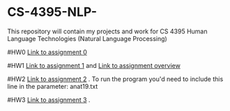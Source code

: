 # CS-4395-NLP-
This repository will contain my projects and work for CS 4395 Human Language Technologies (Natural Language Processing)

#HW0
[Link to assignment 0](Assignment_1_cs_4395_.pdf)

#HW1
[Link to assignment 1](homework1/hw1_gsa200000.py) and [Link to assignment overview](hw1_gsa20000.pdf)

#HW2
[Link to assignment 2](homework2/main.py) . To run the program you'd need to include this line in the parameter: anat19.txt

#HW3
[Link to assignment 3](WordNet_gsa20000.ipynb) . 